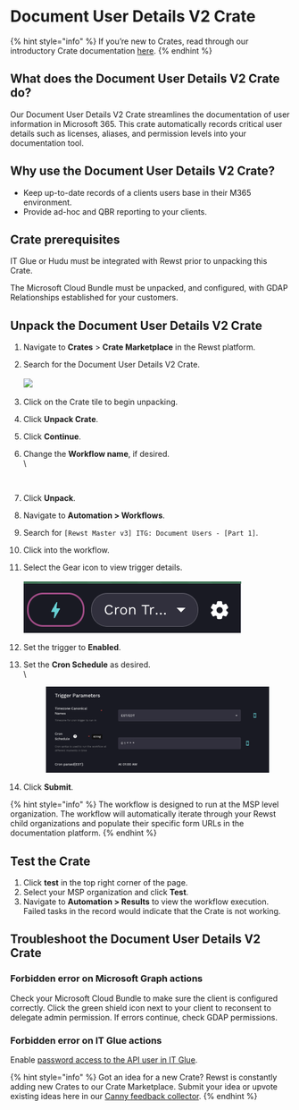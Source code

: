 # Document User Details V2 Crate

{% hint style="info" %}
If you’re new to Crates, read through our introductory Crate documentation [here](https://app.rewst.io/marketplace/crates/ad23cb3a-d4fb-4066-91d1-719ea95a6355).
{% endhint %}

## What does the Document User Details V2 Crate do?

Our Document User Details V2 Crate streamlines the documentation of user information in Microsoft 365. This crate automatically records critical user details such as licenses, aliases, and permission levels into your documentation tool.

## Why use the Document User Details V2 Crate?

* Keep up-to-date records of a clients users base in their M365 environment.
* Provide ad-hoc and QBR reporting to your clients.

## Crate prerequisites

IT Glue or Hudu must be integrated with Rewst prior to unpacking this Crate.

The Microsoft Cloud Bundle must be unpacked, and configured, with GDAP Relationships established for your customers.

## Unpack the Document User Details V2 Crate

1. Navigate to **Crates** > **Crate Marketplace** in the Rewst platform.
2. Search for the Document User Details V2 Crate.\
   \
   ![](<../../.gitbook/assets/Screenshot 2025-03-24 at 2.53.14 PM.png>)
3. Click on the Crate tile to begin unpacking.
4. Click **Unpack Crate**.
5. Click **Continue**.
6.  Change the **Workflow name**, if desired.\
    \


    <figure><img src="../../.gitbook/assets/Screenshot 2025-03-24 at 2.54.27 PM.png" alt=""><figcaption></figcaption></figure>
7. Click **Unpack**.
8. Navigate to **Automation > Workflows**.
9. Search for `[Rewst Master v3] ITG: Document Users - [Part 1]`.
10. Click into the workflow.
11. Select the Gear icon to view trigger details.\
    \
    ![](<../../.gitbook/assets/image (41).png>)
12. Set the trigger to **Enabled**.
13. Set the **Cron Schedule** as desired.\
    \


    <figure><img src="../../.gitbook/assets/image (42).png" alt=""><figcaption></figcaption></figure>
14. Click **Submit**.

{% hint style="info" %}
The workflow is designed to run at the MSP level organization. The workflow will automatically iterate through your Rewst child organizations and populate their specific form URLs in the documentation platform.
{% endhint %}

## Test the Crate

1. Click **test** in the top right corner of the page.
2. Select your MSP organization and click **Test**.
3. Navigate to **Automation > Results** to view the workflow execution. Failed tasks in the record would indicate that the Crate is not working.

## Troubleshoot the Document User Details V2 Crate

### Forbidden error on Microsoft Graph actions

Check your Microsoft Cloud Bundle to make sure the client is configured correctly. Click the green shield icon next to your client to reconsent to delegate admin permission. If errors continue, check GDAP permissions.

### Forbidden error on IT Glue actions

Enable [password access to the API user in IT Glue](https://support.itglue.com/hc/en-us/articles/360017660198-Password-Access-Workflow-in-IT-Glue).

{% hint style="info" %}
Got an idea for a new Crate? Rewst is constantly adding new Crates to our Crate Marketplace. Submit your idea or upvote existing ideas here in our [Canny feedback collector](https://rewst.canny.io/crates).
{% endhint %}

